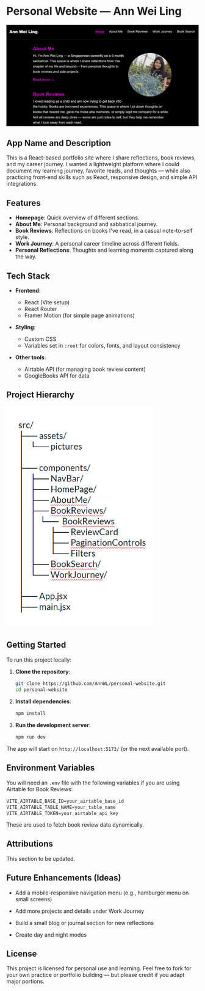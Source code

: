 # Personal Website — Ann Wei Ling

![screenshot of the Personal Website](./src/assets/Screenshot.png)

## App Name and Description

This is a React-based portfolio site where I share reflections, book reviews, and my career journey. I wanted a lightweight platform where I could document my learning journey, favorite reads, and thoughts — while also practicing front-end skills such as React, responsive design, and simple API integrations.

## Features

- **Homepage**: Quick overview of different sections.
- **About Me**: Personal background and sabbatical journey.
- **Book Reviews**: Reflections on books I've read, in a casual note-to-self style.
- **Work Journey**: A personal career timeline across different fields.
- **Personal Reflections**: Thoughts and learning moments captured along the way.

## Tech Stack

- **Frontend**:

  - React (Vite setup)
  - React Router
  - Framer Motion (for simple page animations)

- **Styling**:

  - Custom CSS
  - Variables set in `:root` for colors, fonts, and layout consistency

- **Other tools**:
  - Airtable API (for managing book review content)
  - GoogleBooks API for data

## Project Hierarchy

![Project Structure](./src/assets/project_structure.png)

## Getting Started

To run this project locally:

1. **Clone the repository**:

   ```bash
   git clone https://github.com/AnnWL/personal-website.git
   cd personal-website
   ```

2. **Install dependencies**:

   ```bash
   npm install
   ```

3. **Run the development server**:

   ```bash
   npm run dev
   ```

The app will start on `http://localhost:5173/` (or the next available port).

## Environment Variables

You will need an `.env` file with the following variables if you are using Airtable for Book Reviews:

```plaintext
VITE_AIRTABLE_BASE_ID=your_airtable_base_id
VITE_AIRTABLE_TABLE_NAME=your_table_name
VITE_AIRTABLE_TOKEN=your_airtable_api_key
```

These are used to fetch book review data dynamically.

## Attributions

This section to be updated.

## Future Enhancements (Ideas)

- Add a mobile-responsive navigation menu (e.g., hamburger menu on small screens)

- Add more projects and details under Work Journey

- Build a small blog or journal section for new reflections

- Create day and night modes

## License

This project is licensed for personal use and learning.
Feel free to fork for your own practice or portfolio building — but please credit if you adapt major portions.
